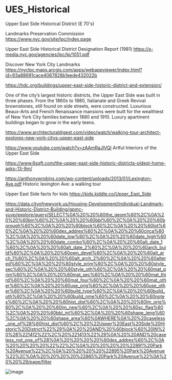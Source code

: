 # UES_Historical
Upper East Side Historical District (E 70's)

Landmarks Preservation Commission
https://www.nyc.gov/site/lpc/index.page


Upper East Side Historical District Designation Report (1981)
https://s-media.nyc.gov/agencies/lpc/lp/1051.pdf


Discover New York City Landmarks
https://nyclpc.maps.arcgis.com/apps/webappviewer/index.html?id=93a88691cace4067828b1eede432022b

https://hdc.org/buildings/upper-east-side-historic-district-and-extension/

One of the city’s largest historic districts, the Upper East Side was built in three phases. From the 1860s to 1880, Italianate and Greek Revival brownstones, still found on side streets, were constructed. Luxurious Beaux-Arts and French Renaissance mansions were built for the wealthiest of New York City families between 1880 and 1910. Luxury apartment buildings began to grow in the early teens.

https://www.architecturaldigest.com/video/watch/walking-tour-architect-explores-new-york-citys-upper-east-side


https://www.youtube.com/watch?v=zAAmRaJlVQI
Artful Interiors of the Upper East Side


https://www.6sqft.com/the-upper-east-side-historic-districts-oldest-home-asks-13-9m/

https://anthonywrobins.com/wp-content/uploads/2013/01/Lexington-Ave.pdf
Historic lexington Ave: a walking tour

Upper East Side facts for kids
https://kids.kiddle.co/Upper_East_Side

https://data.cityofnewyork.us/Housing-Development/Individual-Landmark-and-Historic-District-Building/gpmc-yuvp/explore/query/SELECT%0A%20%20%60the_geom%60%2C%0A%20%20%60bin%60%2C%0A%20%20%60bbl%60%2C%0A%20%20%60borough%60%2C%0A%20%20%60block%60%2C%0A%20%20%60lot%60%2C%0A%20%20%60des_addres%60%2C%0A%20%20%60circa%60%2C%0A%20%20%60date_low%60%2C%0A%20%20%60date_high%60%2C%0A%20%20%60date_combo%60%2C%0A%20%20%60alt_date_1%60%2C%0A%20%20%60alt_date_2%60%2C%0A%20%20%60arch_build%60%2C%0A%20%20%60own_devel%60%2C%0A%20%20%60alt_arch_1%60%2C%0A%20%20%60alt_arch_2%60%2C%0A%20%20%60altered%60%2C%0A%20%20%60style_prim%60%2C%0A%20%20%60style_sec%60%2C%0A%20%20%60style_oth%60%2C%0A%20%20%60mat_prim%60%2C%0A%20%20%60mat_sec%60%2C%0A%20%20%60mat_third%60%2C%0A%20%20%60mat_four%60%2C%0A%20%20%60mat_other%60%2C%0A%20%20%60use_orig%60%2C%0A%20%20%60use_other%60%2C%0A%20%20%60build_type%60%2C%0A%20%20%60build_oth%60%2C%0A%20%20%60build_nme%60%2C%0A%20%20%60notes%60%2C%0A%20%20%60hist_dist%60%2C%0A%20%20%60lm_orig%60%2C%0A%20%20%60lm_new%60%2C%0A%20%20%60sc_flag%60%2C%0A%20%20%60bbl_int%60%2C%0A%20%20%60shape_leng%60%2C%0A%20%20%60shape_area%60%0AWHERE%0A%20%20caseless_one_of%28%60hist_dist%60%2C%20%22Upper%20East%20Side%20Historic%20District%22%29%0A%20%20AND%20%60block%60%20IN%20%28%221412%22%2C%20%221413%22%29%0A%20%20AND%20caseless_not_one_of%28%0A%20%20%20%20%60des_addres%60%2C%0A%20%20%20%20%22%22%2C%0A%20%20%20%20%22891%20Park%20Avenue%22%2C%0A%20%20%20%20%22895%20Park%20Avenue%22%2C%0A%20%20%20%20%22865%20Park%20Avenue%22%0A%20%20%29/page/filter

![image](https://github.com/user-attachments/assets/7dc6b584-bd1f-41c6-9002-f3ce98ad03a0)
